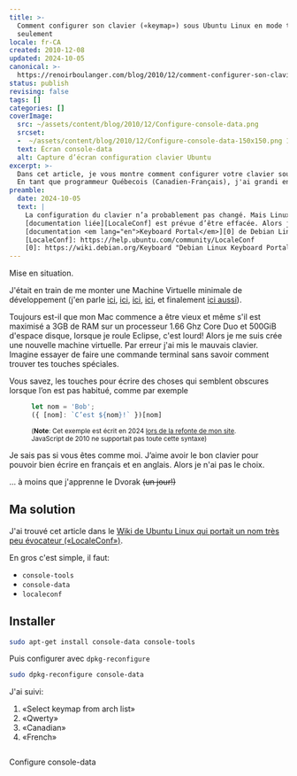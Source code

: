 ```yaml
---
title: >-
  Comment configurer son clavier («keymap») sous Ubuntu Linux en mode terminal
  seulement
locale: fr-CA
created: 2010-12-08
updated: 2024-10-05
canonical: >-
  https://renoirboulanger.com/blog/2010/12/comment-configurer-son-clavier-keymap-sous-ubuntu-linux-en-mode-terminal-seulement/
status: publish
revising: false
tags: []
categories: []
coverImage:
  src: ~/assets/content/blog/2010/12/Configure-console-data.png
  srcset:
  -  ~/assets/content/blog/2010/12/Configure-console-data-150x150.png 150w
  text: Écran console-data
  alt: Capture d’écran configuration clavier Ubuntu
excerpt: >-
  Dans cet article, je vous montre comment configurer votre clavier sous Linux, spécifiquement pour les besoins des programmeurs québécois ou canadiens-français. Cela inclut la prise en charge des lettres accentuées et des caractères spéciaux essentiels pour la programmation.
  En tant que programmeur Québecois (Canadien-Français), j'ai grandi en apprenant à taper au clavier durant mon adolescence. Cela m'a amené à m'habituer non seulement aux lettres accentuées, une disposition essentielle pour moi lors de chaque moment que je suis devant un clavier.
preamble:
  date: 2024-10-05
  text: |
    La configuration du clavier n’a probablement pas changé. Mais Linux est devenu de plus en plus visuel et la
    [documentation liée][LocaleConf] est prévue d’être effacée. Alors j’ira probablement vers la
    [documentation <em lang="en">Keyboard Portal</em>][0] de Debian Linux.
    [LocaleConf]: https://help.ubuntu.com/community/LocaleConf
    [0]: https://wiki.debian.org/Keyboard "Debian Linux Keyboard Portal"
---
```


Mise en situation.

J'était en train de me monter une Machine Virtuelle minimale de développement (j'en parle [ici](/blog/2010/07/installer-une-machine-virtuelle-linux-roulant-dans-vmware-fusion-sous-mac-os-x/ "Installer une Machine Virtuelle Linux roulant dans VMware Fusion sous Mac OS X"), [ici](/blog/2009/09/une-vm-linux-qui-sert-au-developpement-php-5-3-avec-eclipse-partie-iii/ "Une VM Linux qui sert au développement PHP 5.3 avec Eclipse – partie 3"), [ici](/blog/2009/09/une-vm-linux-qui-sert-au-developpement-php-5-3-avec-eclipse-partie-ii/ "Une VM Linux qui sert au développement PHP 5.3 avec Eclipse – partie 2"), [ici](/blog/2009/09/une-vm-linux-qui-sert-au-developpement-php-5-3-avec-eclipse-partie-i/ "Une VM Linux qui sert au développement PHP 5.3 avec Eclipse – partie I"), et finalement [ici aussi](/blog/2007/11/mon-espace-de-travail/ "Mon espace de travail buntu Linux qui roule et VMWare Server fait rouler la machine de developpement")).

Toujours est-il que mon Mac commence a être vieux et même s'il est maximisé a 3GB de RAM sur un processeur 1.66 Ghz Core Duo et 500GiB d'espace disque, lorsque je roule Eclipse, c'est lourd! Alors je me suis crée une nouvelle machine virtuelle. Par erreur j'ai mis le mauvais clavier. Imagine essayer de faire une commande terminal sans savoir comment trouver tes touches spéciales.

Vous savez, les touches pour écrire des choses qui semblent obscures lorsque l’on est pas habitué, comme par exemple

<figure>

```js
let nom = 'Bob';
({ [nom]: `C’est ${nom}!` })[nom]
```
  <figcaption>
  <small>

(**Note**: Cet exemple est écrit en 2024 [lors de la refonte de mon site](/blog/2024/10/refonte-majeure-de-mon-site-web). JavaScript de 2010 ne supportait pas toute cette syntaxe)

  </small>
  </figcaption>
</figure>

Je sais pas si vous êtes comme moi. J’aime avoir le bon clavier pour pouvoir bien écrire en français et en anglais. Alors je n'ai pas le choix.

... à moins que j'apprenne le Dvorak <del>(un jour!)</del>

## Ma solution

J'ai trouvé cet article dans le [Wiki de Ubuntu Linux qui portait un nom très peu évocateur («LocaleConf»)](https://help.ubuntu.com/community/LocaleConf "LocaleConf  you need to change the language and keyboard configuration, follow these instructions").

En gros c'est simple, il faut:

*   `console-tools`
*   `console-data`
*   `localeconf`

## Installer

```sh
sudo apt-get install console-data console-tools
```

Puis configurer avec `dpkg-reconfigure`

```sh
sudo dpkg-reconfigure console-data
```

J'ai suivi:

1.  «Select keymap from arch list»
2.  «Qwerty»
3.  «Canadian»
4.  «French»


<div style="overflow:hidden;clear:both;" class="thumbnails gallery flex flex-row flex-wrap">

<app-image class="w-1/3" src="~/assets/content/blog/2010/12/Configure-console-data.png" data-smaller-src="~/assets/content/blog/2010/12/Configure-console-data-150x150.png" alt="Console text base user interface" figcaption=" ">

Configure console-data


</app-image>
<app-image class="w-1/3" src="~/assets/content/blog/2010/12/Configure_console-data_Keyboard_variant_french.png" data-smaller-src="~/assets/content/blog/2010/12/Configure_console-data_Keyboard_variant_french-150x150.png" alt="Console text base user interface" figcaption=" ">

</app-image>
<app-image class="w-1/3" src="~/assets/content/blog/2010/12/Configure_console-data_specify_layout_family.png" data-smaller-src="~/assets/content/blog/2010/12/Configure_console-data_specify_layout_family-150x150.png" alt="Console text base user interface" figcaption=" ">

</app-image>
<app-image class="w-1/3" src="~/assets/content/blog/2010/12/Configuring_console-data_Keyboard_layout_Canadian.png" data-smaller-src="~/assets/content/blog/2010/12/Configuring_console-data_Keyboard_layout_Canadian-150x150.png" alt="Console text base user interface" figcaption=" ">

</app-image>
</div>


